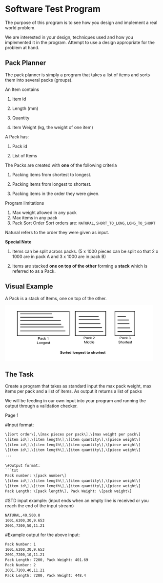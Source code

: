 # Software Test Program

The purpose of this program is to see how you design and implement a real world problem. 

We are interested in your design, techniques used and how you implemented it in the program. Attempt to use a design appropriate for the problem at hand. 

## Pack Planner

The pack planner is simply a program that takes a list of items and sorts them into several packs \(groups\). 

An Item contains

1. Item id

2. Length \(mm\)

3. Quantity

4. Item Weight \(kg, the weight of one item\)

A Pack has:

1. Pack id

2. List of Items

The Packs are created with **one** of the following criteria 

1. Packing items from shortest to longest. 

2. Packing items from longest to shortest. 

3. Packing items in the order they were given. 

Program limitations 
1. Max weight allowed in any pack 
2. Max items in any pack 
3. Pack Sort Order Sort orders are: `NATURAL`, `SHORT_TO_LONG`, `LONG_TO_SHORT`

Natural refers to the order they were given as input. 

**Special Note**

1. Items can be split across packs. \(5 x 1000 pieces can be split so that 2 x 1000 are in pack A and 3 x 1000 are in pack B\)

2. Items are stacked **one on top of the other** forming a **stack** which is referred to as a Pack. 

## Visual Example

A Pack is a stack of Items, one on top of the other. 

<img src="./mul5kjkf.png"
style="width:5.05208in;height:1.89583in" />

## The Task

Create a program that takes as standard input the max pack weight, max items per pack and a list of items. As output it returns a list of packs

We will be feeding in our own input into your program and running the output through a validation checker. 

Page 1

\#Input format:
```txt
\[Sort order\],\[max pieces per pack\],\[max weight per pack\]
\[item id\],\[item length\],\[item quantity\],\[piece weight\]
\[item id\],\[item length\],\[item quantity\],\[piece weight\]
\[item id\],\[item length\],\[item quantity\],\[piece weight\]
... 

\#Output format:
```txt
Pack number: \[pack number\]
\[item id\],\[item length\],\[item quantity\],\[piece weight\]
\[item id\],\[item length\],\[item quantity\],\[piece weight\]
Pack Length: \[pack length\], Pack Weight: \[pack weight\]
```

\#STD input example: \(input ends when an empty line is received or you reach the end of the input stream\)
```bash
NATURAL,40,500.0
1001,6200,30,9.653
2001,7200,50,11.21
```

\#Example output for the above input:
```bash
Pack Number: 1
1001,6200,30,9.653
2001,7200,10,11.21
Pack Length: 7200, Pack Weight: 401.69
Pack Number: 2
2001,7200,40,11.21
Pack Length: 7200, Pack Weight: 448.4
```
